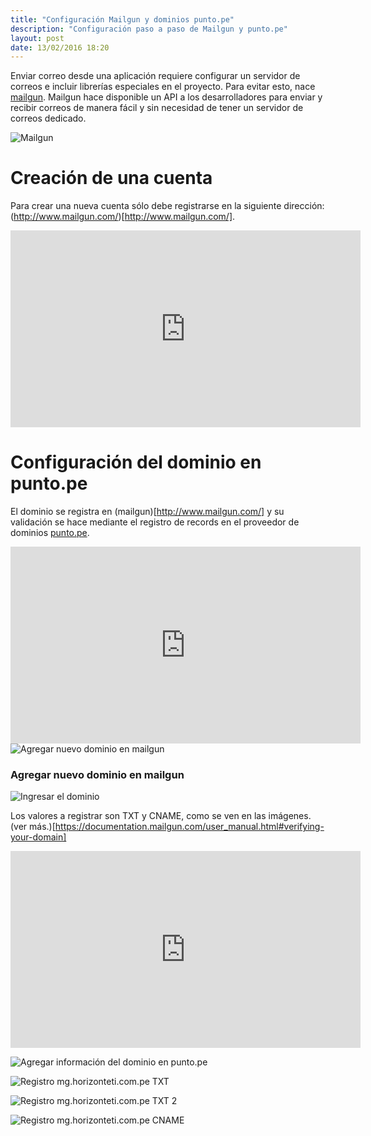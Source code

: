```yaml
---
title: "Configuración Mailgun y dominios punto.pe"
description: "Configuración paso a paso de Mailgun y punto.pe"
layout: post
date: 13/02/2016 18:20
---
```

Enviar correo desde una aplicación requiere configurar un servidor de correos e incluir librerías especiales en el proyecto. Para evitar esto, nace [mailgun](http://www.mailgun.com/). Mailgun hace disponible un API a los desarrolladores para enviar y recibir correos de manera fácil y sin necesidad de tener un servidor de correos dedicado.

![Mailgun](https://doc-0g-34-docs.googleusercontent.com/docs/securesc/ha0ro937gcuc7l7deffksulhg5h7mbp1/v339blufbjskm6qsoru93j6emvfbgsq1/1455400800000/11820878478336017276/*/0B5LOMizfGW_AN3JrcjJsdEQ2dnc?e=view)

# Creación de una cuenta

Para crear una nueva cuenta sólo debe registrarse en la siguiente dirección: (http://www.mailgun.com/)[http://www.mailgun.com/].

<iframe width="560" height="315" src="https://www.youtube.com/embed/ZDK06iRIQkk" frameborder="0" allowfullscreen></iframe>

# Configuración del dominio en punto.pe

El dominio se registra en (mailgun)[http://www.mailgun.com/] y su validación se hace mediante el registro de records en el proveedor de dominios [punto.pe](http://punto.pe).

<iframe width="560" height="315" src="https://www.youtube.com/embed/YQe-Ab_Voto" frameborder="0" allowfullscreen></iframe>

<div class="row">
  <div class="col-sm-8 col-sm-offset-2">
    <div class="thumbnail">
      <img src="https://doc-0g-34-docs.googleusercontent.com/docs/securesc/ha0ro937gcuc7l7deffksulhg5h7mbp1/ljajs6htldcu64a4jpbt32jje57o2npl/1455400800000/11820878478336017276/*/0B5LOMizfGW_AaUxaLWNPbkRGdGc?e=view" alt="Agregar nuevo dominio en mailgun" class="img-responsive" />
      <div class="caption">
        <h3>Agregar nuevo dominio en mailgun</h3>
      </div>
    </div>
  </div>
</div>

![Ingresar el dominio](https://doc-14-34-docs.googleusercontent.com/docs/securesc/ha0ro937gcuc7l7deffksulhg5h7mbp1/9hda018n6ri2fq455k4fh6fphv1org6g/1455400800000/11820878478336017276/*/0B5LOMizfGW_AZXowM0xNdHBYN00?e=view)

Los valores a registrar son TXT y CNAME, como se ven en las imágenes. (ver más.)[https://documentation.mailgun.com/user_manual.html#verifying-your-domain]

<iframe width="560" height="315" src="https://www.youtube.com/embed/ZDK06iRIQkk" frameborder="0" allowfullscreen></iframe>

![Agregar información del dominio en punto.pe](https://doc-0o-34-docs.googleusercontent.com/docs/securesc/ha0ro937gcuc7l7deffksulhg5h7mbp1/igtivrkijdql726gu3npmt2fbl7rtjfh/1455400800000/11820878478336017276/*/0B5LOMizfGW_ASXhnUnAwcGE1dXc?e=view)

![Registro mg.horizonteti.com.pe TXT](https://doc-0g-34-docs.googleusercontent.com/docs/securesc/ha0ro937gcuc7l7deffksulhg5h7mbp1/ackrq1kv6muvqgmhbbge7h8l4tgcb4h8/1455400800000/11820878478336017276/*/0B5LOMizfGW_AVjRoa1FkRldjaG8?e=view)

![Registro mg.horizonteti.com.pe TXT 2](https://doc-10-34-docs.googleusercontent.com/docs/securesc/ha0ro937gcuc7l7deffksulhg5h7mbp1/f0pgmq8qdppaje0i22a782415pckfk4t/1455400800000/11820878478336017276/*/0B5LOMizfGW_AQzRxcnpVVExhdDA?e=view)

![Registro mg.horizonteti.com.pe CNAME](https://doc-0o-34-docs.googleusercontent.com/docs/securesc/ha0ro937gcuc7l7deffksulhg5h7mbp1/90q89p289h8iumitdqtfdpdegkrcucp5/1455400800000/11820878478336017276/*/0B5LOMizfGW_AQktpbkxMUDlReXM?e=view)
